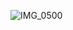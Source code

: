 ![IMG_0500](https://user-images.githubusercontent.com/48067563/72767699-e337ca80-3bc2-11ea-8c17-bf3578549c7b.JPG)
